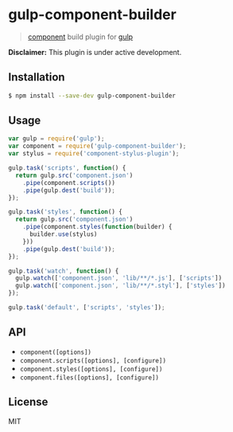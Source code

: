 # gulp-component-builder

> [component](http://component.io) build plugin for [gulp](https://github.com/gulpjs/gulp)

__Disclaimer:__ This plugin is under active development.

## Installation

```bash
$ npm install --save-dev gulp-component-builder
```

## Usage

```js
var gulp = require('gulp');
var component = require('gulp-component-builder');
var stylus = require('component-stylus-plugin');

gulp.task('scripts', function() {
  return gulp.src('component.json')
    .pipe(component.scripts())
    .pipe(gulp.dest('build'));
});

gulp.task('styles', function() {
  return gulp.src('component.json')
    .pipe(component.styles(function(builder) {
      builder.use(stylus)
    }))
    .pipe(gulp.dest('build'));
});

gulp.task('watch', function() {
  gulp.watch(['component.json', 'lib/**/*.js'], ['scripts'])
  gulp.watch(['component.json', 'lib/**/*.styl'], ['styles'])
});

gulp.task('default', ['scripts', 'styles']);
```

## API

- `component([options])`
- `component.scripts([options], [configure])`
- `component.styles([options], [configure])`
- `component.files([options], [configure])`

## License

MIT
